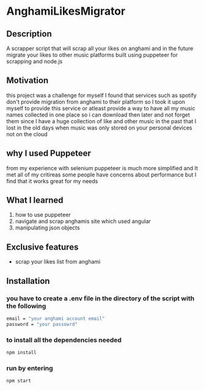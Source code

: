# AnghamiLikesMigrator
## Description
A scrapper script that will scrap all your likes on anghami and in the future migrate your likes to other music platforms built using puppeteer for scrapping and node.js
## Motivation
this project was a challenge for myself I found that services such as spotify don't provide migration from anghami to their platform so I took it upon myself to provide this service or atleast provide a way to have all my music names collected in one place so i can download then later and not forget them since I have a huge collection of like and other music in the past that I lost in the old days when music was only stored on your personal devices not on the cloud 
## why I used Puppeteer
from my experience with selenium puppeteer is much more simplified and It met all of my critireas some people have concerns about performance but I find that it works great for my needs
## What I learned
1. how to use puppeteer 
2. navigate and scrap anghamis site which used angular 
3. manipulating json objects

## Exclusive features
+ scrap your likes list from anghami

## Installation
### you have to create a .env file in the directory of the script with the following    
```bash
email = "your anghami account email"
password = "your passowrd"
```
### to install all the dependencies needed
```bash
npm install
```
### run by entering
```bash
npm start
```
